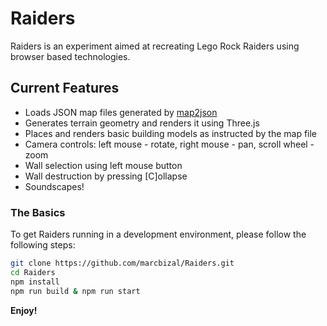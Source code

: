 # Raiders #
Raiders is an experiment aimed at recreating Lego Rock Raiders using browser based technologies.

## Current Features
- Loads JSON map files generated by [map2json](https://github.com/marcbizal/map2json)
- Generates terrain geometry and renders it using Three.js
- Places and renders basic building models as instructed by the map file
- Camera controls: left mouse - rotate, right mouse - pan, scroll wheel - zoom
- Wall selection using left mouse button
- Wall destruction by pressing [C]ollapse
- Soundscapes!

### The Basics
To get Raiders running in a development environment, please follow the following steps:

```bash
git clone https://github.com/marcbizal/Raiders.git
cd Raiders
npm install
npm run build & npm run start
```

**Enjoy!**
